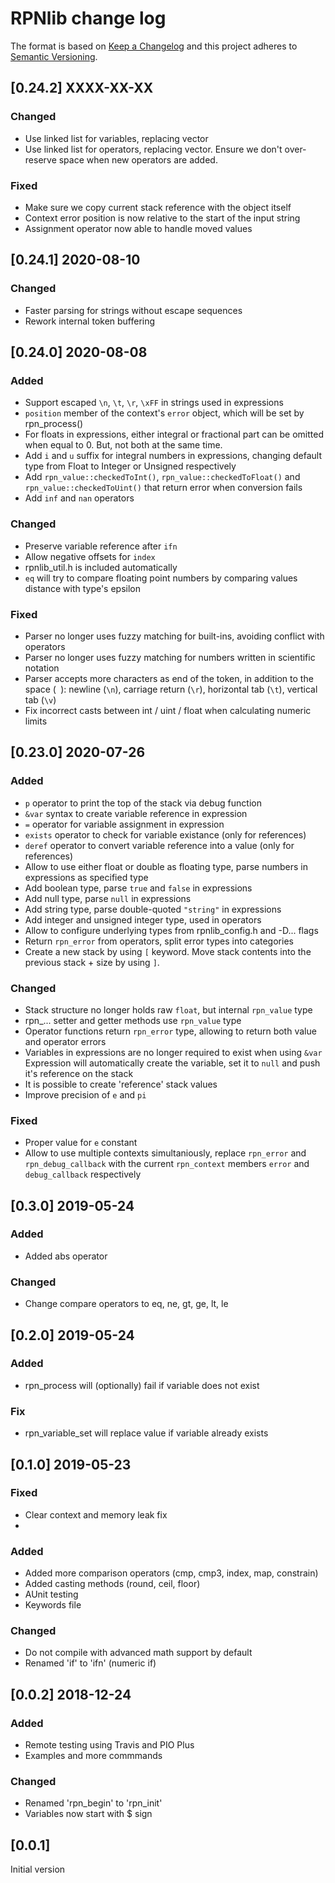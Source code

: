# RPNlib change log

The format is based on [Keep a Changelog](http://keepachangelog.com/)
and this project adheres to [Semantic Versioning](http://semver.org/).

## [0.24.2] XXXX-XX-XX
### Changed
- Use linked list for variables, replacing vector
- Use linked list for operators, replacing vector. Ensure we don't over-reserve space when new operators are added.

### Fixed
- Make sure we copy current stack reference with the object itself
- Context error position is now relative to the start of the input string
- Assignment operator now able to handle moved values

## [0.24.1] 2020-08-10
### Changed
- Faster parsing for strings without escape sequences
- Rework internal token buffering

## [0.24.0] 2020-08-08
### Added
- Support escaped `\n`, `\t`, `\r`, `\xFF` in strings used in expressions
- `position` member of the context's `error` object, which will be set by rpn\_process()
- For floats in expressions, either integral or fractional part can be omitted when equal to 0. But, not both at the same time.
- Add `i` and `u` suffix for integral numbers in expressions, changing default type from Float to Integer or Unsigned respectively
- Add `rpn_value::checkedToInt()`, `rpn_value::checkedToFloat()` and `rpn_value::checkedToUint()` that return error when conversion fails
- Add `inf` and `nan` operators

### Changed
- Preserve variable reference after `ifn`
- Allow negative offsets for `index`
- rpnlib\_util.h is included automatically
- `eq` will try to compare floating point numbers by comparing values distance with type's epsilon

### Fixed
- Parser no longer uses fuzzy matching for built-ins, avoiding conflict with operators
- Parser no longer uses fuzzy matching for numbers written in scientific notation
- Parser accepts more characters as end of the token, in addition to the space (` `):
  newline (`\n`), carriage return (`\r`), horizontal tab (`\t`), vertical tab (`\v`)
- Fix incorrect casts between int / uint / float when calculating numeric limits

## [0.23.0] 2020-07-26
### Added
- `p` operator to print the top of the stack via debug function
- `&var` syntax to create variable reference in expression
- `=` operator for variable assignment in expression
- `exists` operator to check for variable existance (only for references)
- `deref` operator to convert variable reference into a value (only for references)
- Allow to use either float or double as floating type, parse numbers in expressions as specified type
- Add boolean type, parse `true` and `false` in expressions
- Add null type, parse `null` in expressions
- Add string type, parse double-quoted `"string"` in expressions
- Add integer and unsigned integer type, used in operators
- Allow to configure underlying types from rpnlib\_config.h and -D... flags
- Return `rpn_error` from operators, split error types into categories
- Create a new stack by using `[` keyword. Move stack contents into the previous stack + size by using `]`.

### Changed
- Stack structure no longer holds raw `float`, but internal `rpn_value` type
- rpn\_... setter and getter methods use `rpn_value` type
- Operator functions return `rpn_error` type, allowing to return both value and operator errors
- Variables in expressions are no longer required to exist when using `&var`
  Expression will automatically create the variable, set it to `null` and push it's reference on the stack
- It is possible to create 'reference' stack values
- Improve precision of `e` and `pi`

### Fixed
- Proper value for `e` constant
- Allow to use multiple contexts simultaniously, replace `rpn_error` and `rpn_debug_callback`
  with the current `rpn_context` members `error` and `debug_callback` respectively

## [0.3.0] 2019-05-24
### Added
- Added abs operator

### Changed
- Change compare operators to eq, ne, gt, ge, lt, le

## [0.2.0] 2019-05-24
### Added
- rpn\_process will (optionally) fail if variable does not exist

### Fix
- rpn\_variable\_set will replace value if variable already exists

## [0.1.0] 2019-05-23
### Fixed
- Clear context and memory leak fix
- 
### Added
- Added more comparison operators (cmp, cmp3, index, map, constrain)
- Added casting methods (round, ceil, floor)
- AUnit testing
- Keywords file

### Changed
- Do not compile with advanced math support by default
- Renamed 'if' to 'ifn' (numeric if)

## [0.0.2] 2018-12-24
### Added
- Remote testing using Travis and PIO Plus
- Examples and more commmands
  
### Changed
- Renamed 'rpn\_begin' to 'rpn\_init'
- Variables now start with $ sign

## [0.0.1]
Initial version
